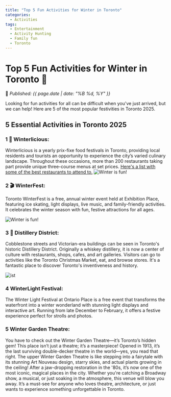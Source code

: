 ```yaml
---
title: "Top 5 Fun Activities for Winter in Toronto"
categories:
  - Activities
tags:
  - Entertainment
  - Activity Hunting
  - Family fun
  - Toronto
---
```


# **Top 5 Fun Activities for Winter in Toronto** 🎉 

📅 *Published: {{ page.date | date: "%B %d, %Y" }}*  

Looking for fun activities for all can be difficult when you've just arrived, but we can help! Here are 5 of the most popular festivities in Toronto 2025.

## **5 Essential Activities in Toronto 2025**  
### 1️ 🎊 **Winterlicious:** 
Winterlicious is a yearly prix-fixe food festivals in Toronto, providing local residents and tourists an opportunity to experience the city’s varied culinary landscape. Throughout these occasions, more than 200 restaurants taking part provide unique three-course menus at set prices. [Here's a list with some of the best restaurants to attend to.](https://www.google.com/maps/@43.7059411,-79.7139893,10z/data=!4m3!11m2!2sV9GqNpWJTx2BU4_OG9I94w!3e3?entry=ttu&g_ep=EgoyMDI1MDIyNS4wIKXMDSoJLDEwMjExNDU1SAFQAw%3D%3D) 
![Winter is fun!](https://thecanadashortcut.github.io/assets/images/Winterlicious.jpeg)
### 2️ 🎬 **WinterFest:** 
Toronto WinterFest is a free, annual winter event held at Exhibition Place, featuring ice skating, light displays, live music, and family-friendly activities. It celebrates the winter season with fun, festive attractions for all ages.

![Winter is fun!](https://thecanadashortcut.github.io/assets/images/winter-fest-canada-wonderland-toronto-anndore-2023-1024x768.jpeg)

### 3️ 🥃 **Distillery District:**
 Cobblestone streets and Victorian-era buildings can be seen in Toronto's historic Distillery District. Originally a whiskey distillery, it is now a center of culture with restaurants, shops, cafes, and art galleries. Visitors can go to activities like the Toronto Christmas Market, eat, and browse stores. It's a fantastic place to discover Toronto's inventiveness and history. 

![ist](https://thecanadashortcut.github.io/assets/images/DistilleryWinterVillage.jpg)

### 4️ **WinterLight Festival:**
The Winter Light Festival at Ontario Place is a free event that transforms the waterfront into a winter wonderland with stunning light displays and interactive art. Running from late December to February, it offers a festive experience perfect for strolls and photos.

### 5️  **Winter Garden Theatre:** 
You have to check out the Winter Garden Theatre—it’s Toronto’s hidden gem! This place isn’t just a theatre; it’s a masterpiece! Opened in 1913, it’s the last surviving double-decker theatre in the world—yes, you read that right. The upper Winter Garden Theatre is like stepping into a fairytale with its stunning Art Nouveau design, starry skies, and actual plants growing in the ceiling! After a jaw-dropping restoration in the '80s, it’s now one of the most iconic, magical places in the city. Whether you're catching a Broadway show, a musical, or just soaking in the atmosphere, this venue will blow you away. It’s a must-see for anyone who loves theatre, architecture, or just wants to experience something unforgettable in Toronto.
 

  

